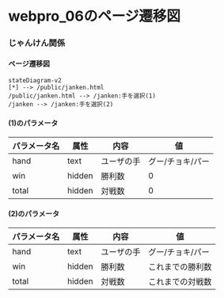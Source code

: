 # webpro_06のページ遷移図

### じゃんけん関係
#### ページ遷移図
```mermaid
stateDiagram-v2
[*] --> /public/janken.html
/public/janken.html --> /janken:手を選択(1)
/janken --> /janken:手を選択(2)
```

#### (1)のパラメータ

パラメータ名 | 属性 | 内容 | 値
-|-|-|-
hand | text | ユーザの手 | グー/チョキ/パー
win | hidden | 勝利数 | 0
total | hidden | 対戦数 | 0

#### (2)のパラメータ

パラメータ名 | 属性 | 内容 | 値
-|-|-|-
hand | text | ユーザの手 | グー/チョキ/パー
win | hidden | 勝利数 | これまでの勝利数
total | hidden | 対戦数 | これまでの対戦数

